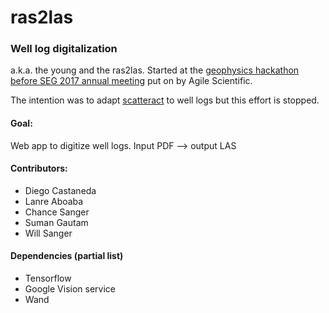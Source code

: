 # ras2las
### Well log digitalization
a.k.a. the young and the ras2las. Started at the [geophysics hackathon before SEG 2017 annual meeting](https://agilescientific.com/events/2017/9/22/geophysics-hackathon)
put on by Agile Scientific.

The intention was to adapt [scatteract](https://github.com/bloomberg/scatteract) to well logs but this effort is stopped.

#### Goal:
Web app to digitize well logs.
Input PDF --> output LAS

#### Contributors:
+ Diego Castaneda
+ Lanre Aboaba
+ Chance Sanger
+ Suman Gautam
+ Will Sanger

#### Dependencies (partial list)
+ Tensorflow
+ Google Vision service
+ Wand
